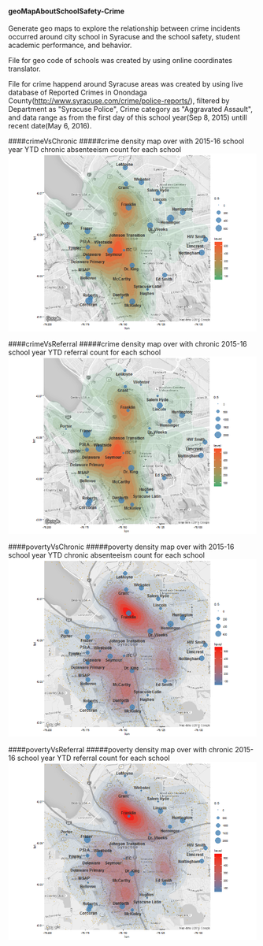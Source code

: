 #### geoMapAboutSchoolSafety-Crime
Generate geo maps to explore the relationship between crime incidents occurred around city school in Syracuse and the school safety, student academic performance, and behavior.

File for geo code of schools was created by using online coordinates translator.

File for crime happend around Syracuse areas was created by using live database of Reported Crimes in Onondaga County(http://www.syracuse.com/crime/police-reports/), filtered by Department as "Syracuse Police", Crime category as "Aggravated Assault", and data range as from the first day of this school year(Sep 8, 2015) untill recent date(May 6, 2016).

####crimeVsChronic
#####crime density map over with 2015-16 school year YTD chronic absenteeism count for each school
![alt text](https://github.com/cynthia0611/geoMapAboutSchoolSafety-Crime/blob/master/Pics/crimeVsChronic.png)

####crimeVsReferral
#####crime density map over with chronic 2015-16 school year YTD referral count for each school
![alt text](https://github.com/cynthia0611/geoMapAboutSchoolSafety-Crime/blob/master/Pics/crimeVsReferral.png)

####povertyVsChronic
#####poverty density map over with 2015-16 school year YTD chronic absenteeism count for each school
![alt text](https://github.com/cynthia0611/geoMapAboutSchoolSafety-Crime/blob/master/Pics/povertyVsChronic.png)

####povertyVsReferral
#####poverty density map over with chronic 2015-16 school year YTD referral count for each school
![alt text](https://github.com/cynthia0611/geoMapAboutSchoolSafety-Crime/blob/master/Pics/povertyVsReferral.png)
